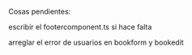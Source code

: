 Cosas pendientes:

escribir el footercomponent.ts si hace falta

arreglar el error de usuarios en bookform y bookedit

